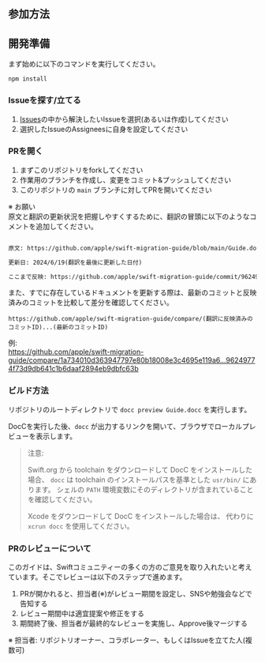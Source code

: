 ## 参加方法

## 開発準備

まず始めに以下のコマンドを実行してください。

```text
npm install
```

### Issueを探す/立てる

1. [Issues](https://github.com/stzn/swift-migration-guide-jp/issues)の中から解決したいIssueを選択(あるいは作成)してください
2. 選択したIssueのAssigneesに自身を設定してください 

### PRを開く

1. まずこのリポジトリをforkしてください
2. 作業用のブランチを作成し、変更をコミット&プッシュしてください
3. このリポジトリの `main` ブランチに対してPRを開いてください

※ お願い  
原文と翻訳の更新状況を把握しやすくするために、翻訳の冒頭に以下のようなコメントを追加してください。

```markdown

原文: https://github.com/apple/swift-migration-guide/blob/main/Guide.docc/DataRaceSafety.md

更新日: 2024/6/19(翻訳を最後に更新した日付)

ここまで反映: https://github.com/apple/swift-migration-guide/commit/96249774f73d9db641c1b6daaf2894eb9dbfc63b(翻訳した最新のコミットID)

```

また、すでに存在しているドキュメントを更新する際は、最新のコミットと反映済みのコミットを比較して差分を確認してください。

```
https://github.com/apple/swift-migration-guide/compare/(翻訳に反映済みのコミットID)...(最新のコミットID)
```

例:  
https://github.com/apple/swift-migration-guide/compare/1a734010d363947797e80b18008e3c4695e119a6...96249774f73d9db641c1b6daaf2894eb9dbfc63b


### ビルド方法

リポジトリのルートディレクトリで `docc preview Guide.docc` を実行します。

DocCを実行した後、`docc` が出力するリンクを開いて、ブラウザでローカルプレビューを表示します。

> 注意:
>
> Swift.org から toolchain をダウンロードして DocC をインストールした場合、
> `docc` は toolchain のインストールパスを基準とした `usr/bin/` にあります。
> シェルの `PATH` 環境変数にそのディレクトリが含まれていることを確認してください。
> 
> Xcode をダウンロードして DocC をインストールした場合は、
> 代わりに `xcrun docc` を使用してください。

### PRのレビューについて

このガイドは、Swiftコミュニティーの多くの方のご意見を取り入れたいと考えています。そこでレビューは以下のステップで進めます。

1. PRが開かれると、担当者(※)がレビュー期間を設定し、SNSや勉強会などで告知する
2. レビュー期間中は適宜提案や修正をする
3. 期間終了後、担当者が最終的なレビューを実施し、Approve後マージする

※ 担当者: リポジトリオーナー、コラボレーター、もしくはIssueを立てた人(複数可)